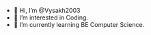 - 👋 Hi, I’m @Vysakh2003
- 👀 I’m interested in Coding.
- 🌱 I’m currently learning BE Computer Science.
